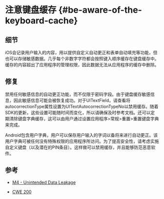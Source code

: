 # 注意键盘缓存 {#be-aware-of-the-keyboard-cache}

## 细节

iOS会记录用户输入的内容，用以提供自定义自动更正和表单自动填充等功能，但也可以存储敏感数据。几乎每个非数字字符都会按照键入顺序缓存在键盘缓存中。缓存的内容超出了应用程序的管理权限，因此数据无法从应用程序的缓存中删除。

## 修复

禁用任何敏感信息的自动更正功能，而不仅限于密码字段。由于键盘缓存敏感信息，因此敏感信息可能会被恢复成功。对于UITextField，请查看将autocorrectionType属性设置为UITextAutocorrectionTypeNo以禁用缓存。随着SDK的更新，这些设置可能随时间而变化，所以请确保及时参考文档。还可以定期清除键盘字典缓存，这可以由用户通过设置应用程序&gt;常规&gt;重置&gt;重置键盘字典来完成。

Android包含用户字典，用户可以保存用户输入的字词以备将来进行自动更正。该用户字典可被任何没有特殊权限的应用程序所访问。为了提高安全性，请考虑实施自定义键盘（以及潜在的PIN条目）。这样做可以禁用缓存，并且能够防范恶意软件。

## 参考

* [M4 - Unintended Data Leakage](https://www.owasp.org/index.php/Mobile_Top_10_2014-M4)

* [CWE 200](https://cwe.mitre.org/data/definitions/200.html)



